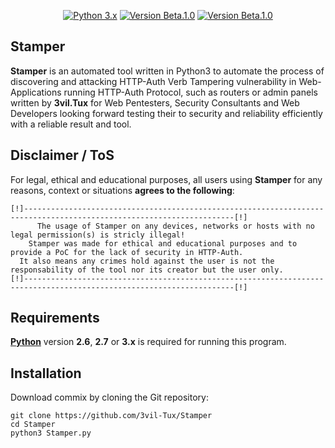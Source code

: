<p align="center">
  <p align="center">
    <a href="http://www.python.org/download/"><img alt="Python 3.x" src="https://img.shields.io/badge/Python-3.x-orange"></a>
    <a href="https://github.com/3vil-Tux/Stamper"><img alt="Version Beta.1.0" src="https://img.shields.io/badge/Version-Beta.1.0-green"></a>
    <a href="https://discord.com/"><img alt="Version Beta.1.0" src="https://img.shields.io/badge/Discord-3vil.Tux%236666-blue"></a>
</p>
</p>

## Stamper
**Stamper** is an automated tool written in Python3 to automate the process of discovering and attacking HTTP-Auth Verb Tampering vulnerability in Web-Applications running HTTP-Auth Protocol, such as routers or admin panels written by **3vil.Tux** for Web Pentesters, Security Consultants and Web Developers looking forward testing their to security and reliability efficiently with a reliable result and tool.

## Disclaimer / ToS
For legal, ethical and educational purposes, all users using **Stamper** for any reasons, context or situations **agrees to the following**:
```
[!]---------------------------------------------------------------------------------------------------------------------[!]
      The usage of Stamper on any devices, networks or hosts with no legal permission(s) is stricly illegal!
    Stamper was made for ethical and educational purposes and to provide a PoC for the lack of security in HTTP-Auth.
  It also means any crimes hold against the user is not the responsability of the tool nor its creator but the user only.
[!]---------------------------------------------------------------------------------------------------------------------[!]
```

## Requirements
**[Python](http://www.python.org/download/)** version **2.6**, **2.7** or **3.x**  is required for running this program.

## Installation
Download commix by cloning the Git repository:

    git clone https://github.com/3vil-Tux/Stamper
    cd Stamper
    python3 Stamper.py
